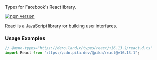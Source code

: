 Types for Facebook's React library.

[![npm version](https://img.shields.io/npm/v/react.svg?style=flat)](https://www.npmjs.com/package/react)

React is a JavaScript library for building user interfaces.

### Usage Examples

```typescript
// @deno-types="https://deno.land/x/types/react/v16.13.1/react.d.ts"
import React from "https://cdn.pika.dev/@pika/react@v16.13.1";
```
